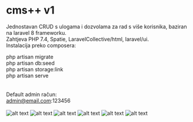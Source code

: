 # cms++ v1
Jednostavan CRUD s ulogama i dozvolama za rad s više korisnika, baziran na laravel 8 frameworku.\
Zahtjeva PHP 7.4, Spatie, LaravelCollective/html, laravel/ui.\
Instalacija preko composera: 

php artisan migrate\
php artisan db:seed \
php artisan storage:link\
php artisan serve\
\
\
Default admin račun:\
admin@email.com:123456
\
\
![alt text](https://i.ibb.co/6Ww317V/s1.jpg)
![alt text](https://i.ibb.co/N7fJyHq/s2.jpg)
![alt text](https://i.ibb.co/pZjKS77/s3.jpg)
![alt text](https://i.ibb.co/9Y7Sxwf/s4.jpg)
![alt text](https://i.ibb.co/vz363f5/s5.jpg)
![alt text](https://i.ibb.co/vLK5HFD/s6.jpg)

